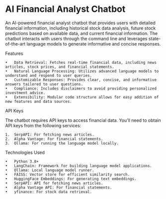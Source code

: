 # AI Financial Analyst Chatbot

An AI-powered financial analyst chatbot that provides users with detailed financial information, including historical stock data analysis, future stock predictions based on available data, and current financial information. The chatbot interacts with users through the command line and leverages state-of-the-art language models to generate informative and concise responses.

Features

	•	Data Retrieval: Fetches real-time financial data, including news articles, stock prices, and financial statements.
	•	Natural Language Processing: Utilizes advanced language models to understand and respond to user queries.
	•	Customizable Responses: Provides clear, concise, and informative answers tailored to user questions.
	•	Compliance: Includes disclaimers to avoid providing personalized investment advice.
	•	Extensibility: Modular code structure allows for easy addition of new features and data sources.

API Keys

The chatbot requires API keys to access financial data. You’ll need to obtain API keys from the following services:

	1.	SerpAPI: For fetching news articles.
	2.	Alpha Vantage: For financial statements.
	3.	Ollama: For running the language model locally.

 Technologies Used

	•	Python 3.8+
	•	LangChain: Framework for building language model applications.
	•	Ollama: Local language model runner.
	•	FAISS: Vector store for efficient similarity search.
	•	HuggingFace Embeddings: For generating text embeddings.
	•	SerpAPI: API for fetching news articles.
	•	Alpha Vantage API: For financial statements.
	•	yfinance: For stock data retrieval.
